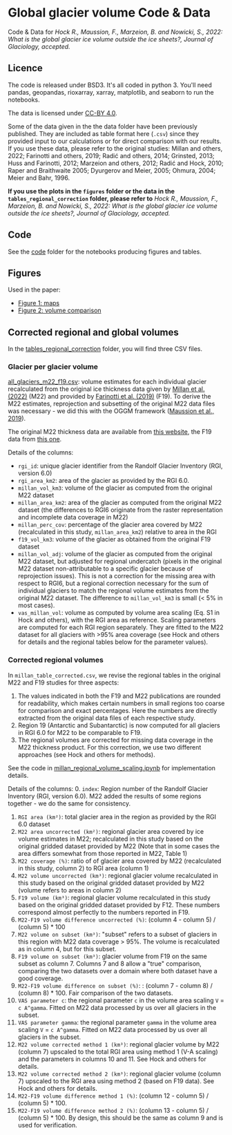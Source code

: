 # Global glacier volume Code & Data

Code & Data for *Hock R., Maussion, F., Marzeion, B. and Nowicki, S., 2022: What is the global glacier ice volume outside the ice sheets?, Journal of Glaciology, accepted.*

## Licence 

The code is released under BSD3. It's all coded in python 3. You'll need pandas, geopandas, rioxarray, xarray, matplotlib, and seaborn to run the notebooks.

The data is licensed under [CC-BY 4.0](https://creativecommons.org/licenses/by/4.0/).

Some of the data given in the the data folder have been previously published. They are included as table format here (`.csv`) since they provided input to our calculations or for direct comparison with our results. If you use these data, please refer to the original studies: Millan and others, 2022; Farinotti and others, 2019; Radić and others, 2014; Grinsted, 2013; Huss and Farinotti, 2012; Marzeion and others, 2012; Radić and Hock, 2010; Raper and Braithwaite 2005; Dyurgerov and Meier, 2005; Ohmura, 2004; Meier and Bahr, 1996.

**If you use the plots in the `figures` folder or the data in the `tables_regional_correction` folder, please refer to** *Hock R., Maussion, F., Marzeion, B. and Nowicki, S., 2022: What is the global glacier ice volume outside the ice sheets?, Journal of Glaciology, accepted.* 

## Code

See the [code](code) folder for the notebooks producing figures and tables.

## Figures

Used in the paper:
- [Figure 1: maps](figures/plot_maps_bright.png)
- [Figure 2: volume comparison](figures/plot_global_and_reg_log.png)

## Corrected regional and global volumes

In the [tables_regional_correction](tables_regional_correction) folder, you will find three CSV files.

### Glacier per glacier volume

[all_glaciers_m22_f19.csv](tables_regional_correction/all_glaciers_m22_f19.csv): volume estimates for each individual glacier recalculated from the original ice thickness data given by [Millan et al. (2022)](https://www.nature.com/articles/s41561-021-00885-z) (M22) and provided by [Farinotti et al. (2019)](https://www.nature.com/articles/s41561-019-0300-3) (F19). To derive the M22 estimates, reprojection and subsetting of the original M22 data files was necessary - we did this with the OGGM framework ([Maussion et al., 2019](https://gmd.copernicus.org/articles/12/909/2019/)).

The original M22 thickness data are available from [this website](https://www.sedoo.fr/theia-publication-products/?uuid=55acbdd5-3982-4eac-89b2-46703557938c), the F19 data from [this one](https://www.research-collection.ethz.ch/handle/20.500.11850/315707).

Details of the columns:
- `rgi_id`: unique glacier identifier from the Randolf Glacier Inventory (RGI, version 6.0)
- `rgi_area_km2`: area of the glacier as provided by the RGI 6.0. 
- `millan_vol_km3`: volume of the glacier as computed from the original M22 dataset
- `millan_area_km2`: area of the glacier as computed from the original M22 dataset (the differences to RGI6 originate from the raster representation and incomplete data coverage in M22) 
- `millan_perc_cov`: percentage of the glacier area covered by M22 (recalculated in this study, `millan_area_km2`) relative to area in the RGI 
- `f19_vol_km3`: volume of the glacier as obtained from the original F19 dataset 
- `millan_vol_adj`: volume of the glacier as computed from the original M22 dataset, but adjusted for regional undercatch (pixels in the original M22 dataset non-attributable to a specific glacier because of reprojection issues). This is not a correction for the missing area with respect to RGI6, but a regional correction necessary for the sum of individual glaciers to match the regional volume estimates from the original M22 dataset. The difference to  `millan_vol_km3` is small (< 5% in most cases).
- `vas_millan_vol`: volume as computed by volume area scaling (Eq. S1 in Hock and others), with the RGI area as reference. Scaling parameters are computed for each RGI region separately. They are fitted to the M22 dataset for all glaciers with >95% area coverage (see Hock and others for details and the regional tables below for the parameter values).

### Corrected regional volumes

In `millan_table_corrected.csv`, we revise the regional tables in the original M22 and F19 studies for three aspects:
1. The values indicated in both the F19 and M22 publications are rounded for readability, which makes certain numbers in small regions too coarse for comparison and exact percentages. Here the numbers are directly extracted from the original data files of each respective study.
2. Region 19 (Antarctic and Subantarctic) is now computed for all glaciers in RGI 6.0 for M22 to be comparable to F19.
3. The regional volumes are corrected for missing data coverage in the M22 thickness product. For this correction, we use two different approaches (see Hock and others for methods).

See the code in [millan_regional_volume_scaling.ipynb](code/millan_regional_volume_scaling.ipynb) for implementation details.

Details of the columns:
0. `index`: Region number of the Randolf Glacier Inventory (RGI, version 6.0). M22 added the results of some regions together - we do the same for consistency.
1. `RGI area (km²)`: total glacier area in the region as provided by the RGI 6.0 dataset
2. `M22 area uncorrected (km²)`: regional glacier area covered by ice volume estimates in M22; recalculated in this study based on the original gridded dataset provided by M22 (Note that in some cases the area differs somewhat from those reported in M22, Table 1)
3. `M22 coverage (%)`: ratio of of glacier area covered by M22 (recalculated in this study, column 2) to RGI area (column 1)
4. `M22 volume uncorrected (km³)`: regional glacier volume recalculated in this study based on the original gridded dataset provided by M22 (volume refers to areas in column 2)
5. `F19 volume (km³)`: regional glacier volume recalculated in this study based on the original gridded dataset provided by F12. These numbers correspond almost perfectly to the numbers reported in F19. 
6. `M22-F19 volume difference uncorrected (%)`: (column 4 - column 5) / (column 5) * 100
7. `M22 volume on subset (km³)`: "subset" refers to a subset of glaciers in this region with M22 data coverage > 95%. The volume is recalculated as in column 4, but for this subset.
8. `F19 volume on subset (km³)`: glacier volume from F19 on the same subset as column 7. Columns 7 and 8 allow a "true" comparison, comparing the two datasets over a domain where both dataset have a good coverage.
9. `M22-F19 volume difference on subset (%)`: : (column 7 - column 8) / (column 8) * 100. Fair comparison of the two datasets.
10. `VAS parameter c`: the regional parameter `c` in the volume area scaling `V` = `c A^gamma`. Fitted on M22 data processed by us over all glaciers in the subset.
11. `VAS parameter gamma`: the regional parameter `gamma` in the volume area scaling `V` = `c A^gamma`. Fitted on M22 data processed by us over all glaciers in the subset.
12. `M22 volume corrected method 1 (km³)`: regional glacier volume by M22 (column 7) upscaled to the total RGI area using method 1 (V-A scaling) and the parameters in columns 10 and 11.  See Hock and others for details.
13. `M22 volume corrected method 2 (km³)`: regional glacier volume (column 7) upscaled to the RGI area using method 2 (based on F19 data). See Hock and others for details.
14. `M22-F19 volume difference method 1 (%)`: (column 12 - column 5) / (column 5) * 100. 
15. `M22-F19 volume difference method 2 (%)`: (column 13 - column 5) / (column 5) * 100. By design, this should be the same as column 9 and is used for verification.
